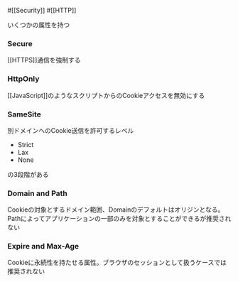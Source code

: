 #[[Security]] #[[HTTP]]

いくつかの属性を持つ

### Secure
[[HTTPS]]通信を強制する

### HttpOnly
[[JavaScript]]のようなスクリプトからのCookieアクセスを無効にする

### SameSite
別ドメインへのCookie送信を許可するレベル

- Strict
- Lax
- None

の3段階がある

### Domain and Path
Cookieの対象とするドメイン範囲、Domainのデフォルトはオリジンとなる。Pathによってアプリケーションの一部のみを対象とすることができるが推奨されない

### Expire and Max-Age
Cookieに永続性を持たせる属性。ブラウザのセッションとして扱うケースでは推奨されない